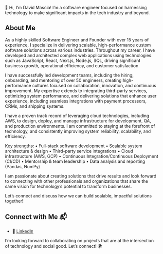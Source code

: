 👋 Hi, I'm David Mascia! I’m a software engineer focused on harnessing technology to make significant impacts in the tech industry and beyond.

## About Me
As a highly skilled Software Engineer and Founder with over 15 years of experience, I specialize in delivering scalable, high-performance custom software solutions across various industries. Throughout my career, I have developed and architected complex web applications using technologies such as JavaScript, React, Next.js, Node.js, SQL, driving significant business growth, operational efficiency, and customer satisfaction.

I have successfully led development teams, including the hiring, onboarding, and mentoring of over 50 engineers, creating high-performance cultures focused on collaboration, innovation, and continuous improvement. My expertise extends to integrating third-party services, optimizing system performance, and delivering solutions that enhance user experience, including seamless integrations with payment processors, CRMs, and shipping systems.

I have a proven track record of leveraging cloud technologies, including AWS, to design, deploy, and manage infrastructure for development, QA, and production environments. I am committed to staying at the forefront of technology, and consistently improving system reliability, scalability, and efficiency.

Key strengths:
	•	Full-stack software development
	•	Scalable system architecture & design
	•	Third-party service integrations
	•	Cloud infrastructure (AWS, GCP)
	•	Continuous Integration/Continuous Deployment (CI/CD)
	•	Mentorship & team leadership
	•	Data analysis and reporting (Pandas, NumPy)

I am passionate about creating solutions that drive results and look forward to connecting with other professionals and organizations that share the same vision for technology’s potential to transform businesses.

Let’s connect and discuss how we can build scalable, impactful solutions together!

## Connect with Me 📬
- 🔗 [LinkedIn](https://linkedin.com/in/davidmascia)

I’m looking forward to collaborating on projects that are at the intersection of technology and social good. Let’s connect! 🌍
